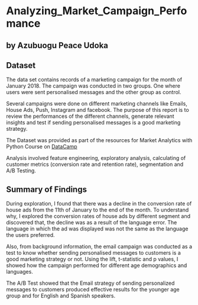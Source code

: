 # Analyzing_Market_Campaign_Perfomance
## by Azubuogu Peace Udoka


## Dataset

The data set contains records of a marketing campaign for the month of January 2018. The campaign was conducted in two groups. One where users were sent personalised messages and the other group as control.

Several campaigns were done on different marketing channels like Emails, House Ads, Push, Instagram and facebook. The purpose of this report is to review the performances of the different channels, generate relevant insights and test if sending personalised messages is a good marketing strategy.

The Dataset was provided as part of the resources for Market Analytics with Python Course on <a href="datacamp.com">DataCamp</a>

Analysis involved feature engineering, exploratory analysis, calculating of customer metrics (conversion rate and retention rate), segmentation and A/B Testing.


## Summary of Findings

During exploration, I found that there was a decline in the conversion rate of house ads from the 11th of January to the end of the month. 
To understand why, I explored the conversion rates of house ads by different segment and discovered that, the decline was as a result of the language error. The language in which the ad was displayed was not the same as the language the users preferred.

Also, from background information, the email campaign was conducted as a test to know whether sending personalised messages to customers is a good marketing strategy or not. Using the lift, t-statistic and p values, I showed how the campaign performed for different age demographics and languages.

The A/B Test showed that the Email strategy of sending personalized messages to customers produced effective results for the younger age group and for English and Spanish speakers.

